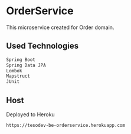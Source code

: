 # OrderService

This microservice created for Order domain.

## Used Technologies

```bash
Spring Boot
Spring Data JPA
Lombok
Mapstruct
JUnit
```

## Host

Deployed to Heroku

```bash
https://tesodev-be-orderservice.herokuapp.com
```
